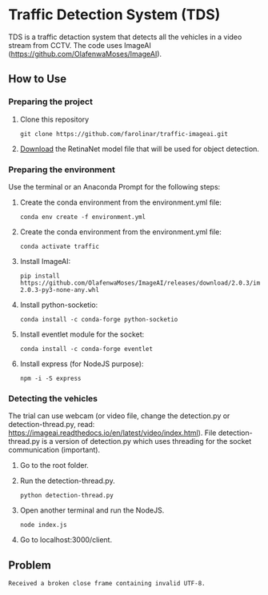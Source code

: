 # Traffic Detection System (TDS)

TDS is a traffic detaction system that detects all the vehicles in a video stream from CCTV.
The code uses ImageAI (https://github.com/OlafenwaMoses/ImageAI).

## How to Use

### Preparing the project

1. Clone this repository

   ```
   git clone https://github.com/farolinar/traffic-imageai.git
   ```
   
1. [Download](https://github.com/OlafenwaMoses/ImageAI/releases/download/1.0/resnet50_coco_best_v2.0.1.h5) the RetinaNet model file that will be used for object detection.

### Preparing the environment

Use the terminal or an Anaconda Prompt for the following steps:

1. Create the conda environment from the environment.yml file:

   ```
   conda env create -f environment.yml
   ```

1. Create the conda environment from the environment.yml file:

   ```
   conda activate traffic
   ```

1. Install ImageAI:

   ```
   pip install https://github.com/OlafenwaMoses/ImageAI/releases/download/2.0.3/imageai-2.0.3-py3-none-any.whl
   ```

1. Install python-socketio:

   ```
   conda install -c conda-forge python-socketio
   ```

1. Install eventlet module for the socket:

   ```
   conda install -c conda-forge eventlet
   ```

1. Install express (for NodeJS purpose):

   ```
   npm -i -S express
   ```


### Detecting the vehicles

The trial can use webcam (or video file, change the detection.py or detection-thread.py, read: https://imageai.readthedocs.io/en/latest/video/index.html).
File detection-thread.py is a version of detection.py which uses threading for the socket communication (important).

1. Go to the root folder.

1. Run the detection-thread.py.

   ```
   python detection-thread.py
   ```

1. Open another terminal and run the NodeJS.

   ```
   node index.js
   ```

1. Go to localhost:3000/client.


## Problem
   ```
   Received a broken close frame containing invalid UTF-8.
   ```

